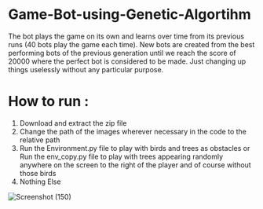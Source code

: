 # Game-Bot-using-Genetic-Algortihm

The bot plays the game on its own and learns over time from its previous runs (40 bots play the game each time).
New bots are created from the best performing bots of the previous generation until we reach the score of 20000 where the perfect bot is considered to be made.
Just changing up things uselessly without any particular purpose.

# How to run : 

1. Download and extract the zip file
2. Change the path of the images wherever necessary in the code to the relative path
3. Run the Environment.py file to play with birds and trees as obstacles or Run the env_copy.py file to play with trees appearing randomly anywhere on the screen to the right of the player and of course without those birds
4. Nothing Else

![Screenshot (150)](https://user-images.githubusercontent.com/43096636/96350860-6bf18180-10d5-11eb-962d-0597fdf25679.png)
